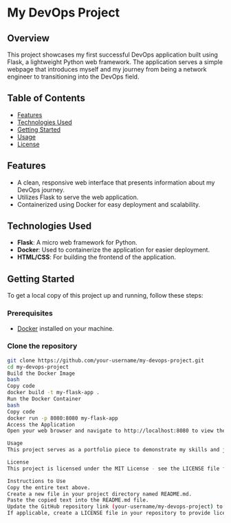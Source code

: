 # My DevOps Project

## Overview

This project showcases my first successful DevOps application built using Flask, a lightweight Python web framework. The application serves a simple webpage that introduces myself and my journey from being a network engineer to transitioning into the DevOps field.

## Table of Contents

- [Features](#features)
- [Technologies Used](#technologies-used)
- [Getting Started](#getting-started)
- [Usage](#usage)
- [License](#license)

## Features

- A clean, responsive web interface that presents information about my DevOps journey.
- Utilizes Flask to serve the web application.
- Containerized using Docker for easy deployment and scalability.

## Technologies Used

- **Flask**: A micro web framework for Python.
- **Docker**: Used to containerize the application for easier deployment.
- **HTML/CSS**: For building the frontend of the application.

## Getting Started

To get a local copy of this project up and running, follow these steps:

### Prerequisites

- [Docker](https://www.docker.com/get-started) installed on your machine.

### Clone the repository

```bash
git clone https://github.com/your-username/my-devops-project.git
cd my-devops-project
Build the Docker Image
bash
Copy code
docker build -t my-flask-app .
Run the Docker Container
bash
Copy code
docker run -p 8080:8080 my-flask-app
Access the Application
Open your web browser and navigate to http://localhost:8080 to view the application.

Usage
This project serves as a portfolio piece to demonstrate my skills and journey in the DevOps space. Feel free to modify and use the code as a starting point for your own projects!

License
This project is licensed under the MIT License - see the LICENSE file for details.

Instructions to Use
Copy the entire text above.
Create a new file in your project directory named README.md.
Paste the copied text into the README.md file.
Update the GitHub repository link (your-username/my-devops-project) to match your actual repository path.
If applicable, create a LICENSE file in your repository to provide licensing information.
